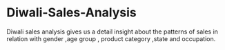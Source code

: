 # Diwali-Sales-Analysis 
Diwali sales analysis gives us a detail insight about the patterns of sales in relation with gender ,age group , product category ,state and occupation.
